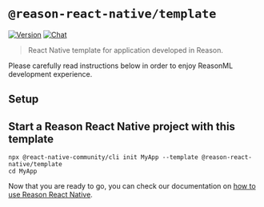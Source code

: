 # `@reason-react-native/template`

[![Version](https://img.shields.io/npm/v/@reason-react-native/template.svg)](https://www.npmjs.com/@reason-react-native/template)
[![Chat](https://img.shields.io/discord/235176658175262720.svg?logo=discord&colorb=blue)](https://reason-react-native.github.io/discord/)

> React Native template for application developed in Reason.

Please carefully read instructions below in order to enjoy ReasonML development
experience.

## Setup

## Start a Reason React Native project with this template

```console
npx @react-native-community/cli init MyApp --template @reason-react-native/template
cd MyApp
```

Now that you are ready to go, you can check our documentation on
[how to use Reason React Native](https://reason-react-native.github.io/en/docs/usage/).
